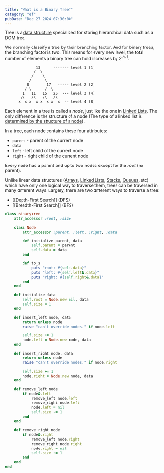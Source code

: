 ```yaml
---
title: "What is a Binary Tree?"
category: "ef"
pubDate: "Dec 27 2024 07:30:00"
---
```


Tree is a [data structure](/note/data-structure) specialized for storing hierarchical data such as a DOM tree.

We normally classify a tree by their branching factor. And for binary trees, the branching factor is two. This means for every new level, the total number of elements a binary tree can hold increases by <i>2<sup> h-1</sup></i>.

```text
	          13      ------- level 1 (1)
	         /  \
	        /    \
	       /      \
	      8        17   ----- level 2 (2)
	     / \      /  \
	    1   11   15   25  --- level 3 (4)
	   /\   /\   /\   /\
	  x  x x  x x  x x  x  -- level 4 (8)
```

Each element in a tree is called a _node_, just like the one in  [Linked Lists](/note/what-is-a-linked-list). The only difference is the structure of a node ([The type of a linked list is determined by the structure of a node](/note/the-type-of-a-linked-list-is-determined-by-the-structure-of-a-node)). 

In a tree, each node contains these four attributes:
- `parent` - parent of the current node
- `data`
- `left` - left child of the current node
- `right` - right child of the current node

Every node has a parent and up to two nodes except for the _root_ (no parent).

Unlike linear data structures ([Arrays](/note/what-is-an-array), [Linked Lists](/note/what-is-a-linked-list), [Stacks](/note/what-is-a-stack), [Queues](/note/what-is-a-queue), etc) which have only one logical way to traverse them, trees can be traversed in many different ways. Largely, there are two different ways to traverse a tree:
- [[Depth-First Search]] (DFS)
- [[Breadth-First Search]] (BFS)

```rb
class BinaryTree
    attr_accessor :root, :size

    class Node
        attr_accessor :parent, :left, :right, :data

        def initialize parent, data
            self.parent = parent
            self.data = data
        end

        def to_s
            puts "root: #{self.data}"
            puts "left: #{self.left&.data}"
            puts "right: #{self.right&.data}"
        end
    end

    def initialize data
        self.root = Node.new nil, data
        self.size = 1
    end

    def insert_left node, data
        return unless node
        raise "can't override nodes." if node.left

        self.size += 1
        node.left = Node.new node, data
    end

    def insert_right node, data
        return unless node
        raise "can't override nodes." if node.right

        self.size += 1
        node.right = Node.new node, data
    end

    def remove_left node
        if node&.left
            remove_left node.left
            remove_right node.left
            node.left = nil
            self.size -= 1
        end
    end
    
    def remove_right node    
        if node&.right    
            remove_left node.right
            remove_right node.right
            node.right = nil
            self.size -= 1
        end
    end
end
```